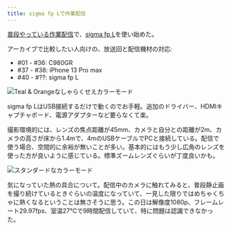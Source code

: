 ```yaml
---
title: sigma fp Lで作業配信
---
```

[普段やっている作業配信](https://www.youtube.com/c/r7kamura)で、[sigma fp L](https://www.amazon.co.jp/dp/B0916G94WV)を使い始めた。

アーカイブで比較したい人向けの、放送回と配信機材の対応:

*   #01 - #36: C980GR
*   #37 - #38: iPhone 13 Pro max
*   #40 - #??: sigma fp L

![](https://lh3.googleusercontent.com/docs/ADP-6oHiPxZVUyslEMK1HpL88p8x-tHe84hxiHV3QA9HJuPHBboszYMNqG2PelJ8WHQXMExJMPk8tZLEcSGG_1tXjkXlDqeWT3WDFh7_GFSvd6wIGR-GaIiTpM_pVRGZ6VgMk2nR2ayqw_bqCk-RQrHkaqA0dMW3VqzrKSqouC8s0kSvKOGRvzu7FE7Y8b78-_kafJxVg0uhj4l3GKfvwopPt23By9v1HGhv1ddxPZ7BGSeGFb6apMcf338WV3EAVqu3X4m6ASOH3DlQpK2xlT7yjz_rU0ciwetMiWF7aIzNlyLJz8W_NxVM5gNZq6dMaOunnAnLXzLR6KFxmhboiXNMa7je9641fuJ011_3Klb5bTG0UccwuSR9bth1mXBUKGjLF-NEQLnUsJtOKudpa2KQW8rIMbSLsxWfOM7ONMpDIR3qs2GE_bEMaK6PKUv2ccRIJ-S7n0qSJ2OCvL6x_dSjPZ3xvB-WjiRRV3UgqzwYEFOfiC87jpqrWOZ6-wV6o1_7UDYIirEuGWY4a4_aypH9mPZMMTwUUDV_ump1uLc9T2h6fs14r65qszS42I2HKg9ZmGw46Xibjy5p983KX_IFsY_Dfnwv9KyMWBfi4_Qxwu7UCEhrvr6ooryg14GICXwuMdwN7bOGZU1F4WJYtLZTaJLx4DrOVkmKaBhDQg-0tpg6xvnIp6BXuii5ziIPfH8mUMUi5b2uEAcTLbDsbBQc9FK0bWUIB-fEN9XwhfSGxoHKteDTbSKEG8DIM_kmW0uOY5JuQS_i8YhABDwdK9yZ4NGNl8X3r89Ay2ypsaK5WBysAZ_C_MHwLI9oITFPUNs8-fiy7VcJU1Hr54JEYrd4w-BWOWoJ3vw3QBCAPLC-U66yuDRLZSqUsifKJvt2NRxSYyxA4Onk3odfWGeU9hJZWqdJwITkWgjXNAmZfsrYtqH2qV3zwd7msZ32eRQHhTo2FddLqhwPueyvTJmI-JzBUeeFZIZf3sxZkSrdrdCj9QIducgjRyK5dqCZKKAxz9iUF1BeU7YeEtP3vwthypIp0ggf7GETnmy43Wc074K8qjhP2t9WImqATQ5gqHqACjmpk6LXldqisoXyBhEBOsHyUwuX_3zHIWm1ybuCwI7aIJ5GS9XbNf7qSzR0l34qu9onL1NVSCW5bgcf7elQlvakq7YlIrI9FuNP1jptcG_icg1nnblltDHkDDMW1rlFwkC4Uz8V4X2bKfujhBE3LhkoMHREqtP6NVr8S0XfSJzdWmaXPsR3 "Teal & Orangeなしゃらくせえカラーモード")

sigma fp LはUSB接続するだけで動くのでお手軽。追加のドライバー、HDMIキャプチャボード、電源アダプターなど要らなくて楽。

撮影環境的には、レンズの焦点距離が45mm、カメラと自分との距離が2m、カメラの高さが床から1.4mで、4mのUSBケーブルでPCと接続している。配信で使う場合、空間的に余裕が無いことが多い。基本的にはもう少し広角のレンズを使った方が良いように感じている。標準ズームレンズぐらいが丁度良いかも。

![](https://lh3.googleusercontent.com/docs/ADP-6oH-CX5hGfgWVhs0-uP9ntT4ywmTkeHtZcPDOfTu1COcDT8MuYQzSg-KsfKVD1qyR6-sHGVWGgSLkCVIhrkxdXa-Avu_I2PZpyFcUh8lxDLui4tArPwP4VPRJKPo40TD3mhPv3262rk7MUqdq0r7Jy08XPel-NUFfnvgihR6HoEIO4luKCLTVtG6DcmnfoO_dLpplPvR4APQvO7tSXGeqTn5wmMHm0RJ6d3KhOtyWpwuoI2D-K3MiTvickcMgrgR8akZTMEQq3S9eYGosyehLTrPBpldh_WcPx668pUobtElqJk-Ma1z_WK2b05iMhEnpx6v3sczlmy1u_oXDTGLoF4Kc794LVvFfYOC18qJOhOn3f78_jMfhPZ2VQ95wturSavl6zVFaiOmoh--4bCZrZCNxy0-7-G3zTe3Kifhy7qXn_8btYlA_24mFX93lWfHBTugY2rY8FrwgPJkfPFoDhCE166wU3Iwr2SnQ1kLptDt_NrvLmtmnhU90KMXmdnWjGQ0L25ZutwKXfZ71jadru31vYmroBfPjWKncbJszj6LzoRjUm0KZNm6xBcrnWM8hrlO1uDYCnAB4J1m-ub-TLGZpk6KkuQZGSvG19wN4z9NFqRAncG5SpA99bcmDPBN_0v8nxmuV83RxY2szmfgi9L7NsRamCT19lRKd0N-6EzGtG7rg2P7RIIk21gvW5ZR7PSg2EV7PB8CYvrZJ5yexGxZJDtgi7MM0v4pLjnusZv_6M76f13DB1360x6n_DEIXCcshXtY7xcdXBzZ70gCmpUxHmON_gPPmZAYx7zYezBfnyiPztjKU3zfHDVgwtCKUTsUS6c91BL-4DS-zaUgc1i-YwObO7IxNgxJYuK3S_sNfMbJX84MqCL4ths51I5NcOdsnxFVlwLXB0qJbJoLVZp-hh1nmXRTfr6N2eWvy-JbrOaeAmeCxZJEuYXRqelwPBOvJ0eG1N-3tEsKYswSIOVkOaxM1J3eI1BaVRGQ1oqCaUKYDjvMKDGQEk5qBBkpsi1kdnUxAGfTIn5y9bX7OmA_b_JgMkXA5fBeG_ZkIDNMbI1yTWRnO3L_K69_L6GEqcd9Uw03pTnAmbhLgr943LXjprbeVMY77fbCI56JmqNwFDaaC36ttcS6xX0xLIJC75yLpqHG_OsCMOR4or44XcT4HXmLx8hzcMjV3zPlniiQAdYfobMTUaG_7vpXtMo__uluPp2Ndqt3JQWMTFWaUosJ45o62sdagST9kDkbOsg44-k8 "スタンダードなカラーモード")

気になっていた熱の具合について。配信中のカメラに触れてみると、普段静止画を撮り続けているときぐらいの温度になっていて、一見した限りではめちゃくちゃに熱くなるということは無さそうに思う。この日は解像度1080p、フレームレート29.97fps、室温27℃で9時間配信していて、特に問題は認識できなかった。
